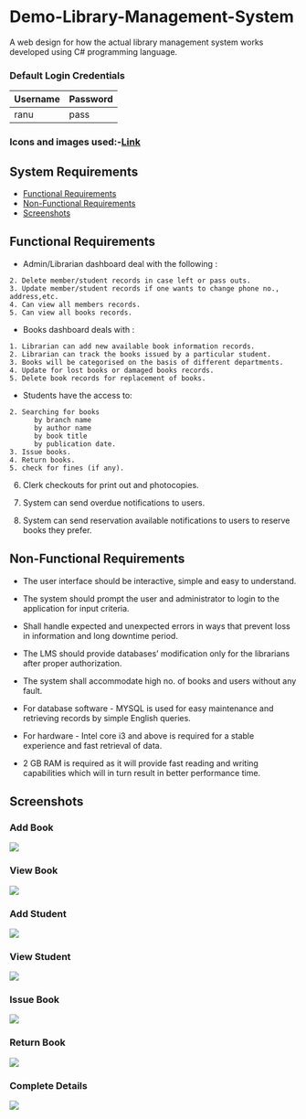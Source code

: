 # Demo-Library-Management-System
A web design for how the actual library management system works developed using C# programming language.

### Default Login Credentials
| Username  | Password |
| ------------- | ------------- |
| ranu  | pass  |

### Icons and images used:-[Link](https://drive.google.com/file/d/1vFfJpqqW4tPa5d7uARzejTZ8M2xy1YN8/view)

## System Requirements
+ [Functional Requirements](#functional-requirements)
+ [Non-Functional Requirements](#non-functional-requirements)
+ [Screenshots](#screenshots)

## Functional Requirements
+ Admin/Librarian dashboard deal with the following :
```1. Add new member/student records by adding roll no., address, name, phone no.,etc details.
2. Delete member/student records in case left or pass outs.
3. Update member/student records if one wants to change phone no., address,etc.
4. Can view all members records.
5. Can view all books records.
```

+ Books dashboard deals with :
```
1. Librarian can add new available book information records.
2. Librarian can track the books issued by a particular student.
3. Books will be categorised on the basis of different departments.
4. Update for lost books or damaged books records.
5. Delete book records for replacement of books.
```

+ Students have the access to:
```1. Register themselves in the database by adding details.
2. Searching for books 
      by branch name 
      by author name 
      by book title 
      by publication date.
3. Issue books.
4. Return books.
5. check for fines (if any).
```
6. Clerk checkouts for print out and photocopies.

7. System can send overdue notifications to users.

8. System can send reservation available notifications to users to reserve books they prefer.

## Non-Functional Requirements

+ The user interface should be interactive, simple and easy to understand.

+ The system should prompt the user and administrator to login to the application for input criteria.

+ Shall handle expected and unexpected errors in ways that prevent loss in information and long downtime period.

+ The LMS should provide databases’ modification only for the librarians after proper authorization.

+ The system shall accommodate high no. of books and users without any fault.

+ For database software - MYSQL is used for easy maintenance and retrieving records by simple English queries.

+ For hardware - Intel core i3 and above is required for a stable experience and fast retrieval of data.

+ 2 GB RAM is required as it will provide fast reading and writing capabilities which will in turn result in better performance time.

## Screenshots
### Add Book
<img src="https://github.com/Sranu2109/Demo-Library-Management-System/blob/master/screenshots/1(Add%20Book).png?raw=true"/>

### View Book
<img src="https://github.com/Sranu2109/Demo-Library-Management-System/blob/master/screenshots/2(View%20Book).png?raw=true">

### Add Student
<img src="https://github.com/Sranu2109/Demo-Library-Management-System/blob/master/screenshots/3(Add%20Student).png?raw=true">

### View Student
<img src="https://github.com/Sranu2109/Demo-Library-Management-System/blob/master/screenshots/4(View%20Student).png?raw=true">

### Issue Book
<img src="https://github.com/Sranu2109/Demo-Library-Management-System/blob/master/screenshots/5(Issue%20Book).png?raw=true">

### Return Book
<img src="https://github.com/Sranu2109/Demo-Library-Management-System/blob/master/screenshots/6(Return%20Book).png?raw=true">

### Complete Details
<img src="https://github.com/Sranu2109/Demo-Library-Management-System/blob/master/screenshots/7(Complete%20Details).png?raw=true">

